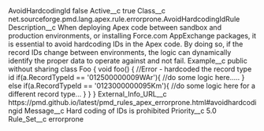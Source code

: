 <?xml version="1.0" encoding="UTF-8"?>
<CustomMetadata xmlns="http://soap.sforce.com/2006/04/metadata" xmlns:xsi="http://www.w3.org/2001/XMLSchema-instance" xmlns:xsd="http://www.w3.org/2001/XMLSchema">
    <label>AvoidHardcodingId</label>
    <protected>false</protected>
    <values>
        <field>Active__c</field>
        <value xsi:type="xsd:boolean">true</value>
    </values>
    <values>
        <field>Class__c</field>
        <value xsi:type="xsd:string">net.sourceforge.pmd.lang.apex.rule.errorprone.AvoidHardcodingIdRule</value>
    </values>
    <values>
        <field>Description__c</field>
        <value xsi:type="xsd:string">When deploying Apex code between sandbox and production environments, or installing Force.com AppExchange packages, it is essential to avoid hardcoding IDs in the Apex code. By doing so, if the record IDs change between environments, the logic can dynamically identify the proper data to operate against and not fail.</value>
    </values>
    <values>
        <field>Example__c</field>
        <value xsi:type="xsd:string">public without sharing class Foo {
    void foo() {
        //Error - hardcoded the record type id
        if(a.RecordTypeId == &apos;012500000009WAr&apos;){
            //do some logic here.....
        } else if(a.RecordTypeId == &apos;0123000000095Km&apos;){
            //do some logic here for a different record type...
        }
    }
}</value>
    </values>
    <values>
        <field>External_Info_URL__c</field>
        <value xsi:type="xsd:string">https://pmd.github.io/latest/pmd_rules_apex_errorprone.html#avoidhardcodingid</value>
    </values>
    <values>
        <field>Message__c</field>
        <value xsi:type="xsd:string">Hard coding of IDs is prohibited</value>
    </values>
    <values>
        <field>Priority__c</field>
        <value xsi:type="xsd:double">5.0</value>
    </values>
    <values>
        <field>Rule_Set__c</field>
        <value xsi:type="xsd:string">errorprone</value>
    </values>
</CustomMetadata>

